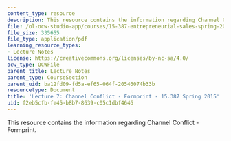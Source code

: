 ```yaml
---
content_type: resource
description: This resource contains the information regarding Channel Conflict - Formprint.
file: /ol-ocw-studio-app/courses/15-387-entrepreneurial-sales-spring-2015/f2eb5cfbfe45b8b78639c05c1dbf4646_MIT15_387S15_Lecture7.pdf
file_size: 335655
file_type: application/pdf
learning_resource_types:
- Lecture Notes
license: https://creativecommons.org/licenses/by-nc-sa/4.0/
ocw_type: OCWFile
parent_title: Lecture Notes
parent_type: CourseSection
parent_uid: ba12fd09-fd5a-ef65-064f-20546074b33b
resourcetype: Document
title: 'Lecture 7: Channel Conflict - Formprint - 15.387 Spring 2015'
uid: f2eb5cfb-fe45-b8b7-8639-c05c1dbf4646
---
```

This resource contains the information regarding Channel Conflict - Formprint.